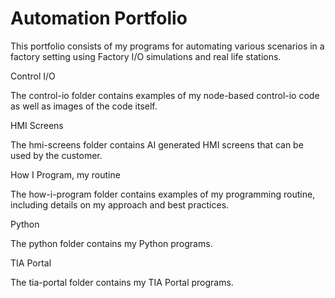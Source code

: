 # Automation Portfolio
This portfolio consists of my programs for automating various scenarios in a factory setting using Factory I/O simulations and real life stations.

Control I/O

The control-io folder contains examples of my node-based control-io code as well as images of the code itself.


HMI Screens

The hmi-screens folder contains AI generated HMI screens that can be used by the customer.


How I Program, my routine

The how-i-program folder contains examples of my programming routine, including details on my approach and best practices.


Python

The python folder contains my Python programs.


TIA Portal

The tia-portal folder contains my TIA Portal programs.
